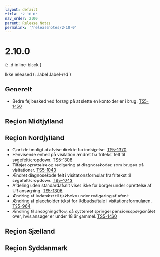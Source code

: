 ```yaml
---
layout: default
title: '2.10.0'
nav_order: 2100
parent: Release Notes
permalink: '/releasenotes/2-10-0'
---
```


# 2.10.0
{: .d-inline-block }

Ikke released
{: .label .label-red }

## Generelt
- Bedre fejlbesked ved forsøg på at slette en konto der er i brug. [TS5-1450](https://sd.trifork.com/browse/TS5-1450)

## Region Midtjylland

## Region Nordjylland
- Gjort det muligt at afvise direkte fra indsigelse. [TS5-1370](https://sd.trifork.com/browse/TS5-1370)
- Henvisende enhed på visitation ændret fra fritekst felt til søgefelt/dropdown. [TS5-1308](https://sd.trifork.com/browse/TS5-1308)
- Tilføjet oprettelse og redigering af diagnosekoder, som bruges på visitationer. [TS5-1043](https://sd.trifork.com/browse/TS5-1043)
- Ændret diagnosekode felt i visitationsformular fra fritekst til søgefelt/dropdown. [TS5-1043](https://sd.trifork.com/browse/TS5-1043)
- Afdeling uden standardafsnit vises ikke for borger under oprettelse af UR ansøgning. [TS5-1306](https://sd.trifork.com/browse/TS5-1306)
- Ændring af ledetekst til tjekboks under redigering af afsnit.
- Ændring af placeholder tekst for Udbudsaftale i visitationsformularen. [TS5-964](https://sd.trifork.com/browse/TS5-964)
- Ændring til ansøgningsflow, så systemet springer pensionsspørgsmålet over, hvis ansøger er under 18 år gammel. [TS5-1460](https://sd.trifork.com/browse/TS5-1460)

## Region Sjælland

## Region Syddanmark

